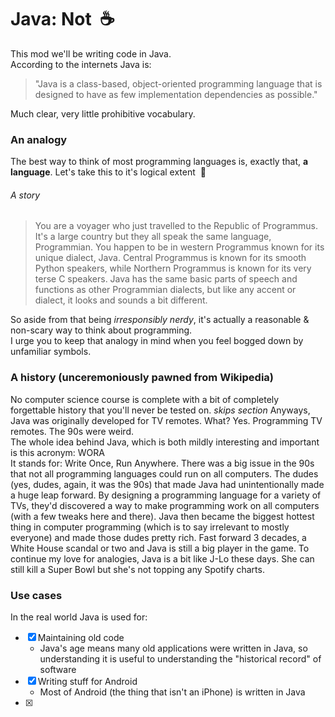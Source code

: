 # Java: Not &nbsp;:coffee:
This mod we'll be writing code in Java. \
According to the internets Java is:
>"Java is a class-based, object-oriented programming language that is designed to have as few implementation dependencies as possible." 

Much clear, very little prohibitive vocabulary.

### An analogy
The best way to think of most programming languages is, exactly that, **a language**.
Let's take this to it's logical extent &nbsp;:rocket:

###### A story
> You are a voyager who just travelled to the Republic of Programmus.  It's a large country but they all speak the same language, Programmian. 
> You happen to be in western Programmus known for its unique dialect, Java. Central Programmus is known for its smooth Python speakers, while Northern
> Programmus is known for its very terse C speakers. Java has the same basic parts of speech and functions as other Programmian dialects, but 
> like any accent or dialect, it looks and sounds a bit different.

So aside from that being _irresponsibly nerdy_, it's actually a reasonable & non-scary way to think about programming.\
I urge you to keep that analogy in mind when you feel bogged down by unfamiliar symbols.

### A history (unceremoniously pawned from Wikipedia)
No computer science course is complete with a bit of completely forgettable history that you'll never be tested on.
*skips section*
Anyways, Java was originally developed for TV remotes. What? Yes. Programming TV remotes. The 90s were weird.\
The whole idea behind Java, which is both mildly interesting and important is this acronym: WORA\
It stands for: Write Once, Run Anywhere. There was a big issue in the 90s that not all programming languages could run on all computers. The dudes (yes, dudes, again, it was the 90s) that made Java had unintentionally made a huge leap forward. By designing a programming language for a variety of TVs, they'd discovered a way to make programming work on all computers (with a few tweaks here and there).  Java then became the biggest hottest thing in computer programming (which is to say irrelevant to mostly everyone) and made those dudes pretty rich. Fast forward 3 decades, a White House scandal or two and Java is still a big player in the game.  To continue my love for analogies, Java is a bit like J-Lo these days.  She can still kill a Super Bowl but she's not topping any Spotify charts.

### Use cases
In the real world Java is used for:
  - [x] Maintaining old code
    - Java's age means many old applications were written in Java, so understanding it is useful to understanding the "historical record" of software
  - [x] Writing stuff for Android
    - Most of Android (the thing that isn't an iPhone) is written in Java
  - [x] 
